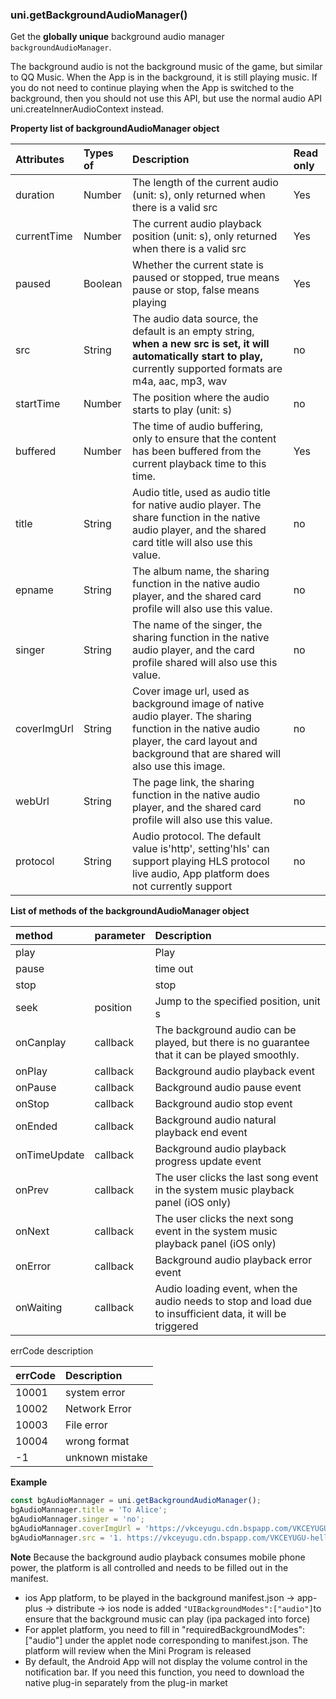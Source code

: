 ### uni.getBackgroundAudioManager()
Get the **globally unique** background audio manager `backgroundAudioManager`.

The background audio is not the background music of the game, but similar to QQ Music. When the App is in the background, it is still playing music. If you do not need to continue playing when the App is switched to the background, then you should not use this API, but use the normal audio API uni.createInnerAudioContext instead.

 **Property list of backgroundAudioManager object** 

|**Attributes**|**Types of**|**Description**|**Read only**|
|:-|:-|:-|:-|
|duration|Number|The length of the current audio (unit: s), only returned when there is a valid src|Yes|
|currentTime|Number|The current audio playback position (unit: s), only returned when there is a valid src|Yes|
|paused|Boolean|Whether the current state is paused or stopped, true means pause or stop, false means playing|Yes|
|src|String|The audio data source, the default is an empty string, **when a new src is set, it will automatically start to play,** currently supported formats are m4a, aac, mp3, wav|no|
|startTime|Number|The position where the audio starts to play (unit: s)|no|
|buffered|Number|The time of audio buffering, only to ensure that the content has been buffered from the current playback time to this time.|Yes|
|title|String|Audio title, used as audio title for native audio player. The share function in the native audio player, and the shared card title will also use this value.|no|
|epname|String|The album name, the sharing function in the native audio player, and the shared card profile will also use this value.|no|
|singer|String|The name of the singer, the sharing function in the native audio player, and the card profile shared will also use this value.|no|
|coverImgUrl|String|Cover image url, used as background image of native audio player. The sharing function in the native audio player, the card layout and background that are shared will also use this image.|no|
|webUrl|String|The page link, the sharing function in the native audio player, and the shared card profile will also use this value.|no|
|protocol|String|Audio protocol. The default value is'http', setting'hls' can support playing HLS protocol live audio, App platform does not currently support|no|

 **List of methods of the backgroundAudioManager object** 

|**method**|**parameter**|**Description**|
|:-|:-|:-|
|play||Play|
|pause||time out|
|stop||stop|
|seek|position|Jump to the specified position, unit s|
|onCanplay|callback|The background audio can be played, but there is no guarantee that it can be played smoothly.|
|onPlay|callback|Background audio playback event|
|onPause|callback|Background audio pause event|
|onStop|callback|Background audio stop event|
|onEnded|callback|Background audio natural playback end event|
|onTimeUpdate|callback|Background audio playback progress update event|
|onPrev|callback|The user clicks the last song event in the system music playback panel (iOS only)|
|onNext|callback|The user clicks the next song event in the system music playback panel (iOS only)|
|onError|callback|Background audio playback error event|
|onWaiting|callback|Audio loading event, when the audio needs to stop and load due to insufficient data, it will be triggered|

 errCode description 

|errCode|**Description**|
|:-|:-|
|10001|system error|
|10002|Network Error|
|10003|File error|
|10004|wrong format|
|-1|unknown mistake|

 **Example** 

```javascript
const bgAudioMannager = uni.getBackgroundAudioManager();
bgAudioMannager.title = 'To Alice';
bgAudioMannager.singer = 'no';
bgAudioMannager.coverImgUrl = 'https://vkceyugu.cdn.bspapp.com/VKCEYUGU-uni-app-doc/7fbf26a0-4f4a-11eb-b680-7980c8a877b8.png';
bgAudioMannager.src = '1. https://vkceyugu.cdn.bspapp.com/VKCEYUGU-hello-uniapp/2cc220e0-c27a-11ea-9dfb-6da8e309e0d8.mp3';
```

**Note** Because the background audio playback consumes mobile phone power, the platform is all controlled and needs to be filled out in the manifest.

- ios App platform, to be played in the background manifest.json -> app-plus -> distribute -> ios node is added `"UIBackgroundModes":["audio"]`to ensure that the background music can play (ipa packaged into force)
- For applet platform, you need to fill in "requiredBackgroundModes": ["audio"] under the applet node corresponding to manifest.json. The platform will review when the Mini Program is released
- By default, the Android App will not display the volume control in the notification bar. If you need this function, you need to download the native plug-in separately from the plug-in market
